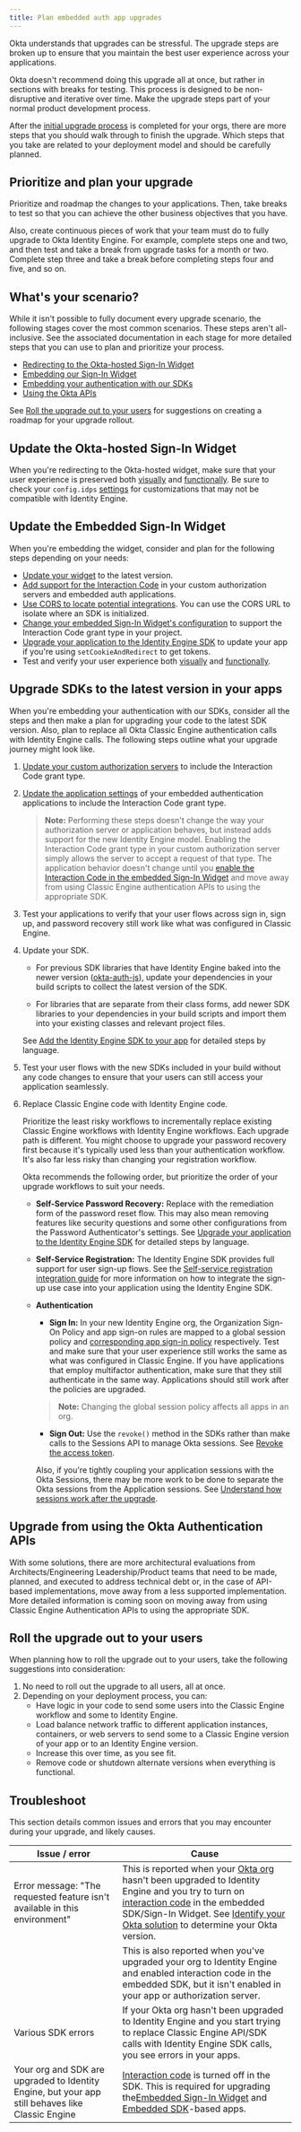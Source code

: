 ```yaml
---
title: Plan embedded auth app upgrades
---
```


<ApiLifecycle access="ie" />

Okta understands that upgrades can be stressful. The upgrade steps are broken up to ensure that you maintain the best user experience across your applications.

Okta doesn't recommend doing this upgrade all at once, but rather in sections with breaks for testing. This process is designed to be non-disruptive and iterative over time. Make the upgrade steps part of your normal product development process.

After the [initial upgrade process](/docs/guides/oie-upgrade-overview/#upgrade-process) is completed for your orgs, there are more steps that you should walk through to finish the upgrade. Which steps that you take are related to your deployment model and should be carefully planned.

## Prioritize and plan your upgrade

Prioritize and roadmap the changes to your applications. Then, take breaks to test so that you can achieve the other business objectives that you have.

Also, create continuous pieces of work that your team must do to fully upgrade to Okta Identity Engine. For example, complete steps one and two, and then test and take a break from upgrade tasks for a month or two. Complete step three and take a break before completing steps four and five, and so on.

## What's your scenario?

While it isn't possible to fully document every upgrade scenario, the following stages cover the most common scenarios. These steps aren't all-inclusive. See the associated documentation in each stage for more detailed steps that you can use to plan and prioritize your process.

* [Redirecting to the Okta-hosted Sign-In Widget](#update-the-okta-hosted-sign-in-widget)
* [Embedding our Sign-In Widget](#update-the-embedded-sign-in-widget)
* [Embedding your authentication with our SDKs](#upgrade-sdks-to-the-latest-version-in-your-apps)
* [Using the Okta APIs](#upgrade-from-using-the-okta-authentication-apis)

See [Roll the upgrade out to your users](#roll-the-upgrade-out-to-your-users) for suggestions on creating a roadmap for your upgrade rollout.

## Update the Okta-hosted Sign-In Widget

When you're redirecting to the Okta-hosted widget, make sure that your user experience is preserved both [visually](/docs/guides/oie-upgrade-sign-in-widget-styling/) and [functionally](/docs/guides/oie-upgrade-sign-in-widget-i18n/). Be sure to check your `config.idps` [settings](https://github.com/okta/okta-signin-widget#openid-connect) for customizations that may not be compatible with Identity Engine.

## Update the Embedded Sign-In Widget

When you're embedding the widget, consider and plan for the following steps depending on your needs:

* [Update your widget](/docs/guides/oie-upgrade-sign-in-widget) to the latest version.
* [Add support for the Interaction Code](/docs/guides/implement-grant-type/interactioncode/main/#set-up-your-authorization-server) in your custom authorization servers and embedded auth applications.
* [Use CORS to locate potential integrations](/docs/guides/enable-cors/main/). You can use the CORS URL to isolate where an SDK is initialized.
* [Change your embedded Sign-In Widget's configuration](/docs/guides/oie-embedded-common-download-setup-app/java/main/#initialize-the-sign-in-widget) to support the Interaction Code grant type in your project.
* [Upgrade your application to the Identity Engine SDK](/docs/guides/oie-upgrade-api-sdk-to-oie-sdk/nodejs/main/#map-basic-sign-in-code-to-the-identity-engine-sdk) to update your app if you're using `setCookieAndRedirect` to get tokens. <!-- (/docs/guides/oie-upgrade-api-sdk-to-oie-sdk/-/main/) -->
* Test and verify your user experience both [visually](/docs/guides/oie-upgrade-sign-in-widget-styling/) and [functionally](/docs/guides/oie-upgrade-sign-in-widget-i18n/).

## Upgrade SDKs to the latest version in your apps

When you're embedding your authentication with our SDKs, consider all the steps and then make a plan for upgrading your code to the latest SDK version. Also, plan to replace all Okta Classic Engine authentication calls with Identity Engine calls. The following steps outline what your upgrade journey might look like.

1. [Update your custom authorization servers](/docs/guides/implement-grant-type/interactioncode/main/#set-up-your-authorization-server) to include the Interaction Code grant type.

2. [Update the application settings](/docs/guides/implement-grant-type/interactioncode/main/#enable-the-interaction-code-grant-on-an-application) of your embedded authentication applications to include the Interaction Code grant type.

   > **Note:** Performing these steps doesn't change the way your authorization server or application behaves, but instead adds support for the new Identity Engine model. Enabling the Interaction Code grant type in your custom authorization server simply allows the server to accept a request of that type. The application behavior doesn't change until you [enable the Interaction Code in the embedded Sign-In Widget](/docs/guides/oie-embedded-common-download-setup-app/java/main/#initialize-the-sign-in-widget) and move away from using Classic Engine authentication APIs to using the appropriate SDK.

   <!-- [move away from using Classic Authentication APIs to using the appropriate SDK](/docs/guides/). -->

3. Test your applications to verify that your user flows across sign in, sign up, and password recovery still work like what was configured in Classic Engine.

4. Update your SDK.

    * For previous SDK libraries that have Identity Engine baked into the newer version ([okta-auth-js](https://github.com/okta/okta-auth-js/blob/master/docs/migrate-from-authn-to-idx.md)), update your dependencies in your build scripts to collect the latest version of the SDK.

    * For libraries that are separate from their class forms, add newer SDK libraries to your dependencies in your build scripts and import them into your existing classes and relevant project files.

    See [Add the Identity Engine SDK to your app](/docs/guides/oie-upgrade-add-sdk-to-your-app/nodejs/main/) for detailed steps by language. <!-- (/docs/guides/oie-upgrade-add-sdk-to-your-app/-/main/) -->

5. Test your user flows with the new SDKs included in your build without any code changes to ensure that your users can still access your application seamlessly.

6. Replace Classic Engine code with Identity Engine code.

    Prioritize the least risky workflows to incrementally replace existing Classic Engine workflows with Identity Engine workflows. Each upgrade path is different. You might choose to upgrade your password recovery first because it's typically used less than your authentication workflow. It's also far less risky than changing your registration workflow.

    Okta recommends the following order, but prioritize the order of your upgrade workflows to suit your needs.

    * **Self-Service Password Recovery:** Replace with the remediation form of the password reset flow. This may also mean removing features like security questions and some other configurations from the Password Authenticator's settings. See [Upgrade your application to the Identity Engine SDK](/docs/guides/oie-upgrade-api-sdk-to-oie-sdk/nodejs/main/) for detailed steps by language. <!-- (/docs/guides/oie-upgrade-api-sdk-to-oie-sdk/-/main/) -->

    * **Self-Service Registration:** The Identity Engine SDK provides full support for user sign-up flows. See the [Self-service registration integration guide](/docs/guides/oie-embedded-sdk-use-case-self-reg/-/main/) for more information on how to integrate the sign-up use case into your application using the Identity Engine SDK.

    * **Authentication**

        * **Sign In:** In your new Identity Engine org, the Organization Sign-On Policy and app sign-on rules are mapped to a global session policy and [corresponding app sign-in policy](https://help.okta.com/okta_help.htm?type=oie&id=ext-about-asop) respectively. Test and make sure that your user experience still works the same as what was configured in Classic Engine. If you have applications that employ multifactor authentication, make sure that they still authenticate in the same way. Applications should still work after the policies are upgraded.

        > **Note:** Changing the global session policy affects all apps in an org.

        * **Sign Out:** Use the `revoke()` method in the SDKs rather than make calls to the Sessions API to manage Okta sessions. See [Revoke the access token](/docs/guides/oie-embedded-sdk-use-case-basic-sign-out/-/main/#_2-revoke-the-access-token).

        Also, if you're tightly coupling your application sessions with the Okta Sessions, there may be more work to be done to separate the Okta sessions from the Application sessions. See [Understand how sessions work after the upgrade](/docs/guides/oie-upgrade-sessions-api/).

## Upgrade from using the Okta Authentication APIs

With some solutions, there are more architectural evaluations from Architects/Engineering Leadership/Product teams that need to be made, planned, and executed to address technical debt or, in the case of API-based implementations, move away from a less supported implementation. More detailed information is coming soon on moving away from using Classic Engine Authentication APIs to using the appropriate SDK.

<!-- [move away from using Classic Authentication APIs to using the appropriate SDK](/docs/guides/). -->

## Roll the upgrade out to your users

When planning how to roll the upgrade out to your users, take the following suggestions into consideration:

1. No need to roll out the upgrade to all users, all at once.
1. Depending on your deployment process, you can:
    * Have logic in your code to send some users into the Classic Engine workflow and some to Identity Engine.
    * Load balance network traffic to different application instances, containers, or web servers to send some to a Classic Engine version of your app or to an Identity Engine version.
    * Increase this over time, as you see fit.
    * Remove code or shutdown alternate versions when everything is functional.

## Troubleshoot

This section details common issues and errors that you may encounter during your upgrade, and likely causes.

| Issue / error | Cause |
| ------ | -------------------------- |
| Error message: "The requested feature isn't available in this environment" | This is reported when your [Okta org](/docs/concepts/okta-organizations/) hasn't been upgraded to Identity Engine and you try to turn on [interaction code](/docs/concepts/interaction-code/) in the embedded SDK/Sign-In Widget. See [Identify your Okta solution](https://help.okta.com/okta_help.htm?type=oie&id=ext-oie-version) to determine your Okta version. |
| &nbsp; | This is also reported when you've upgraded your org to Identity Engine and enabled interaction code in the embedded SDK, but it isn't enabled in your app or authorization server. |
| Various SDK errors | If your Okta org hasn't been upgraded to Identity Engine and you start trying to replace Classic Engine API/SDK calls with Identity Engine SDK calls, you see errors in your apps. |
| Your org and SDK are upgraded to Identity Engine, but your app still behaves like Classic Engine | [Interaction code](/docs/guides/implement-grant-type/interactioncode/main/) is turned off in the SDK. This is required for upgrading the[Embedded Sign-In Widget](/docs/guides/oie-upgrade-sign-in-widget/) and [Embedded SDK](/docs/guides/oie-upgrade-api-sdk-to-oie-sdk/)-based apps.  |
